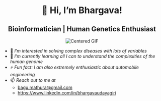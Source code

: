 <h1 align="center">👋 Hi, I’m Bhargava!</h1>
<h2 align="center">Bioinformatician | Human Genetics Enthusiast</h2>


<p align="center">
<img src="https://github.com/user-attachments/assets/fc7629f5-1d6f-400d-afba-e2d4c2921172" alt="Centered GIF">
</p>


- 👀 *I’m interested in solving complex diseases with lots of variables*
- 🌱 *I’m currently learning all I can to understand the complexities of the human genome*
- ⚡ *Fun fact: I am also extremely enthusiastic about automobile engineering*
- 📫 *Reach out to me at*
  - bagu.mathura@gmail.com
  - https://www.linkedin.com/in/bhargavaudayagiri
